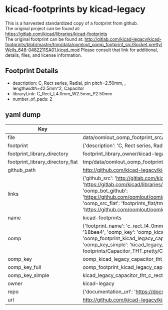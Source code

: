 # kicad-footprints by kicad-legacy  
This is a harvested standardized copy of a footprint from github.  
The original project can be found at:  
https://gitlab.com/kicad/libraries/kicad-footprints  
The original footprint can be found at:
http://gitlab.com/kicad-legacy/kicad-footprints/blob/master/tmp/data/oomlout_oomp_footprint_src/Socket.pretty/Wells_648-0482211SA01.kicad_mod
Please consult that link for additional, details, files, and license information.  
## Footprint Details
* description: C, Rect series, Radial, pin pitch=2.50mm, , length*width=4*2.5mm^2, Capacitor  
* libraryLink: C_Rect_L4.0mm_W2.5mm_P2.50mm  
* number_of_pads: 2  
## yaml dump  
| Key | Value |  
| --- | --- |  
| file | data/oomlout_oomp_footprint_src/kicad-footprints/Capacitor_THT.pretty/C_Rect_L4.0mm_W2.5mm_P2.50mm.kicad_mod |  
| footprint | {'description': 'C, Rect series, Radial, pin pitch=2.50mm, , length*width=4*2.5mm^2, Capacitor', 'libraryLink': 'C_Rect_L4.0mm_W2.5mm_P2.50mm', 'number_of_pads': 2} |  
| footprint_library_directory | footprint_library_owner/kicad-legacy_kicad-footprints |  
| footprint_library_directory_flat | tmp/data/oomlout_oomp_footprint_src/footprints_flat/kicad_legacy_capacitor_tht_c_rect_l4_0mm_w2_5mm_p2_50mm/working |  
| github_path | http://github.com/kicad-legacy/kicad-footprints/blob/master/tmp/data/oomlout_oomp_footprint_src/Capacitor_THT.pretty/C_Rect_L4.0mm_W2.5mm_P2.50mm.kicad_mod |  
| links | {'github_src': 'http://gitlab.com/kicad-legacy/kicad-footprints/blob/master/tmp/data/oomlout_oomp_footprint_src/Socket.pretty/Wells_648-0482211SA01.kicad_mod', 'github_src_repo': 'https://gitlab.com/kicad/libraries/kicad-footprints', 'oomp_bot': 'tmp/data/oomlout_oomp_footprint_src/footprints/kicad_legacy_capacitor_tht_c_rect_l4_0mm_w2_5mm_p2_50mm/working', 'oomp_bot_github': 'https://github.com/oomlout/oomlout_oomp_footprint_bot/tree/main/tmp/data/oomlout_oomp_footprint_src/footprints/kicad_legacy_capacitor_tht_c_rect_l4_0mm_w2_5mm_p2_50mm/working', 'oomp_src_flat': 'footprints_flat/tmp/data/oomlout_oomp_footprint_src/footprints_flat/kicad_legacy_capacitor_tht_c_rect_l4_0mm_w2_5mm_p2_50mm/working', 'oomp_src_flat_github': 'https://github.com/oomlout/oomlout_oomp_footprint_src/tree/main/tmp/data/oomlout_oomp_footprint_src/footprints_flat/kicad_legacy_capacitor_tht_c_rect_l4_0mm_w2_5mm_p2_50mm/working'} |  
| name | kicad-footprints |  
| oomp | {'footprint_name': 'c_rect_l4_0mm_w2_5mm_p2_50mm', 'library_name': 'capacitor_tht', 'md5': '18bea44a1fd849f08db82055cd639a96', 'md5_10': '18bea44a1f', 'md5_5': '18bea', 'md5_6': '18bea4', 'oomp_key': 'oomp_kicad_legacy_capacitor_tht_c_rect_l4_0mm_w2_5mm_p2_50mm', 'oomp_key_extra': 'oomp_footprint_kicad_legacy_capacitor_tht_c_rect_l4_0mm_w2_5mm_p2_50mm', 'oomp_key_full': 'oomp_footprint_kicad_legacy_capacitor_tht_c_rect_l4_0mm_w2_5mm_p2_50mm_18bea4', 'oomp_key_simple': 'kicad_legacy_capacitor_tht_c_rect_l4_0mm_w2_5mm_p2_50mm', 'original_filename': 'data/oomlout_oomp_footprint_src/kicad-footprints/Capacitor_THT.pretty/C_Rect_L4.0mm_W2.5mm_P2.50mm.kicad_mod', 'owner_name': 'kicad_legacy'} |  
| oomp_key | oomp_kicad_legacy_capacitor_tht_c_rect_l4_0mm_w2_5mm_p2_50mm |  
| oomp_key_full | oomp_footprint_kicad_legacy_capacitor_tht_c_rect_l4_0mm_w2_5mm_p2_50mm |  
| oomp_key_simple | kicad_legacy_capacitor_tht_c_rect_l4_0mm_w2_5mm_p2_50mm |  
| owner | kicad-legacy |  
| repo | {'documentation_url': 'https://docs.github.com/rest/repos/repos#get-a-repository', 'message': 'Not Found'} |  
| url | http://github.com/kicad-legacy/kicad-footprints |  

